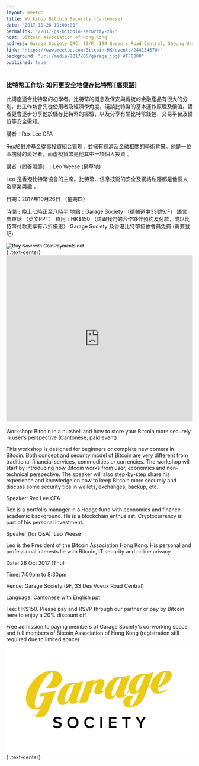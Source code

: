 ```yaml
---
layout: meetup
title: Workshop Bitcoin Security (Cantonese)
date: "2017-10-26 19:00:00"
permalink: "/2017-gs-bitcoin-security-zh/"
host: Bitcoin Association of Hong Kong
address: Garage Society QRC, 19/F, 199 Queen's Road Central, Sheung Wan, Hong Kong
link: "https://www.meetup.com/Bitcoin-HK/events/244134670/"
background: "url(/media/2017/05/garage.jpg) #FF0000"
published: true
---
```


### 比特幣工作坊: 如何更安全地儲存比特幣 [廣東話]

此講座適合比特幣的初學者。比特幣的概念及保安與傳統的金融產品有很大的分別，此工作坊會先從使用者及經濟學角度，淺談比特幣的基本運作原理及價值。講者更會逐步分享他於儲存比特幣的經驗，以及分享有關比特幣錢包、交易平台及備份等安全需知。

講者﹕Rex Lee CFA 


Rex於對沖基金從事投資組合管理，並擁有經濟及金融相關的學術背景。他是一位區塊鏈的愛好者，而虛擬貨幣是他其中一項個人投資 。 


講者（問答環節）﹕Leo Weese (獅草地) 

Leo 是香港比特幣協會的主席。比特幣、信息技術的安全及網絡私隱都是他個人及專業興趣 。 

日期：2017年10月26日 （星期四）

時間﹕晚上七時正至八時半 
地點﹕Garage Society （德輔道中33號9/F） 
語言﹕廣東話 （英文PPT） 
費用﹕HK$150 （請跟我們的合作夥伴預約及付款，或以比特幣付款更享有八折優惠） 
Garage Society 及香港比特幣協會會員免費 (需要登記)

<form action="https://www.coinpayments.net/index.php" method="post">
	<input type="hidden" name="cmd" value="_pay_simple">
	<input type="hidden" name="reset" value="1">
	<input type="hidden" name="merchant" value="84ffa7d089e5eefdc9ff75f09f948f80">
	<input type="hidden" name="item_name" value="Garage Society Bitcoin Security Workshop">
	<input type="hidden" name="item_desc" value="Medium of instruction: Cantonese">
	<input type="hidden" name="currency" value="HKD">
	<input type="hidden" name="amountf" value="120.00000000">
	<input type="hidden" name="want_shipping" value="0">
	<input type="hidden" name="success_url" value="https://www.bitcoinhk.org/2017-gs-bitcoin-security-en/">
	<input type="hidden" name="cancel_url" value="https://www.bitcoinhk.org/2017-gs-bitcoin-security-en/">
	<input type="image" src="https://www.coinpayments.net/images/pub/buynow-grey.png" alt="Buy Now with CoinPayments.net">
</form>
{:.text-center}

<iframe src="https://www.google.com/maps/embed?pb=!1m18!1m12!1m3!1d3691.8158024621976!2d114.14846525124635!3d22.28496628525968!2m3!1f0!2f0!3f0!3m2!1i1024!2i768!4f13.1!3m3!1m2!1s0x3404007c1a7e34cf%3A0xdd1cc60bfdd911c0!2sGarage+Society+QRC!5e0!3m2!1sen!2s!4v1495723892446" width="100%" height="450" frameborder="0" style="border:0" allowfullscreen></iframe>

Workshop: Bitcoin in a nutshell and how to store your Bitcoin more securely in user’s perspective (Cantonese; paid event)

This workshop is designed for beginners or complete new comers in Bitcoin. Both concept and security model of Bitcoin are very different from traditional financial services, commodities or currencies. The workshop will start by introducing how Bitcoin works from user, economics and non-technical perspective. The speaker will also step-by-step share his experience and knowledge on how to keep Bitcoin more securely and discuss some security tips in wallets, exchanges, backup, etc.

Speaker: Rex Lee CFA

Rex is a portfolio manager in a Hedge fund with economics and finance academic background. He is a blockchain enthusiast. Cryptocurrency is part of his personal investment.

Speaker (for Q&A): Leo Weese

Leo is the President of the Bitcoin Association Hong Kong. His personal and professional interests lie with Bitcoin, IT security and online privacy.

Date: 26 Oct 2017 (Thu)

Time: 7:00pm to 8:30pm

Venue: Garage Society (9F, 33 Des Voeux Road Central)

Language: Cantonese with English ppt

Fee: HK$150. Please pay and RSVP through our partner or pay by Bitcoin here to enjoy a 20% discount off

Free admission to paying members of Garage Society's co-working space and full members of Bitcoin Association of Hong Kong (registration still required due to limited space)

[![Garage Society](/media/2017/05/garagesociety.png)](http://www.thegaragesociety.com/)
{:.text-center}
